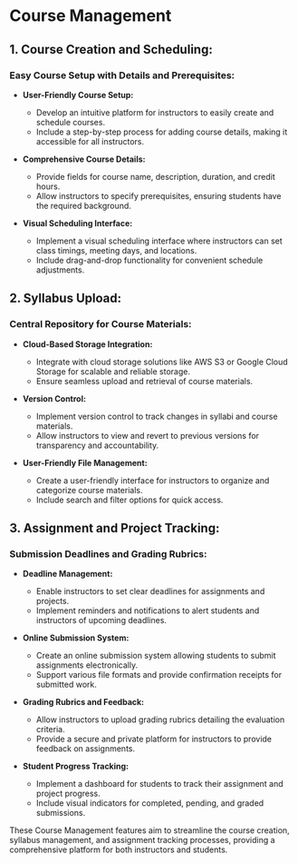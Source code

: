 # Course Management

## 1. Course Creation and Scheduling:

### Easy Course Setup with Details and Prerequisites:

- **User-Friendly Course Setup:**
    - Develop an intuitive platform for instructors to easily create and schedule courses.
    - Include a step-by-step process for adding course details, making it accessible for all instructors.

- **Comprehensive Course Details:**
    - Provide fields for course name, description, duration, and credit hours.
    - Allow instructors to specify prerequisites, ensuring students have the required background.

- **Visual Scheduling Interface:**
    - Implement a visual scheduling interface where instructors can set class timings, meeting days, and locations.
    - Include drag-and-drop functionality for convenient schedule adjustments.

## 2. Syllabus Upload:

### Central Repository for Course Materials:

- **Cloud-Based Storage Integration:**
    - Integrate with cloud storage solutions like AWS S3 or Google Cloud Storage for scalable and reliable storage.
    - Ensure seamless upload and retrieval of course materials.

- **Version Control:**
    - Implement version control to track changes in syllabi and course materials.
    - Allow instructors to view and revert to previous versions for transparency and accountability.

- **User-Friendly File Management:**
    - Create a user-friendly interface for instructors to organize and categorize course materials.
    - Include search and filter options for quick access.

## 3. Assignment and Project Tracking:

### Submission Deadlines and Grading Rubrics:

- **Deadline Management:**
    - Enable instructors to set clear deadlines for assignments and projects.
    - Implement reminders and notifications to alert students and instructors of upcoming deadlines.

- **Online Submission System:**
    - Create an online submission system allowing students to submit assignments electronically.
    - Support various file formats and provide confirmation receipts for submitted work.

- **Grading Rubrics and Feedback:**
    - Allow instructors to upload grading rubrics detailing the evaluation criteria.
    - Provide a secure and private platform for instructors to provide feedback on assignments.

- **Student Progress Tracking:**
    - Implement a dashboard for students to track their assignment and project progress.
    - Include visual indicators for completed, pending, and graded submissions.

These Course Management features aim to streamline the course creation, syllabus management, and assignment tracking
processes, providing a comprehensive platform for both instructors and students.
